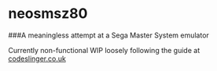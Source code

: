 # neosmsz80
###A meaningless attempt at a Sega Master System emulator

Currently non-functional WIP loosely following the guide at [codeslinger.co.uk](http://www.codeslinger.co.uk/pages/projects/mastersystem.html)
